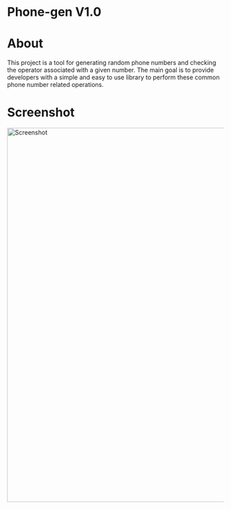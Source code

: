 # Phone-gen V1.0

# About
This project is a tool for generating random phone numbers and checking the operator associated with a given number. The main goal is to provide developers with a simple and easy to use library to perform these common phone number related operations.

# Screenshot

<img width="868" alt="Screenshot" src="https://github.com/Tusko-DK/phone-gen/assets/149813793/d86a93cd-ec95-4d30-a32f-a40d5261c805">

